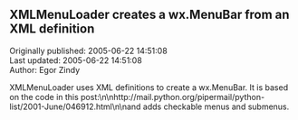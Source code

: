 ## XMLMenuLoader creates a wx.MenuBar from an XML definition  
Originally published: 2005-06-22 14:51:08  
Last updated: 2005-06-22 14:51:08  
Author: Egor Zindy  
  
XMLMenuLoader uses XML definitions to create a wx.MenuBar. It is based on the code in this post:\n\nhttp://mail.python.org/pipermail/python-list/2001-June/046912.html\n\nand adds checkable menus and submenus.